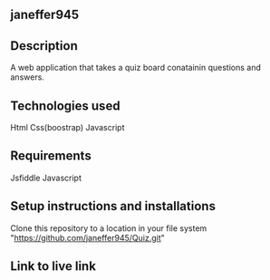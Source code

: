 ## janeffer945
## Description
  A web application that takes a quiz board conatainin questions and answers.
## Technologies used
   Html
   Css(boostrap)
   Javascript    
## Requirements
   Jsfiddle
   Javascript
## Setup instructions and installations   
   Clone this repository to a location in your file system "https://github.com/janeffer945/Quiz.git" 
## Link to live link   
